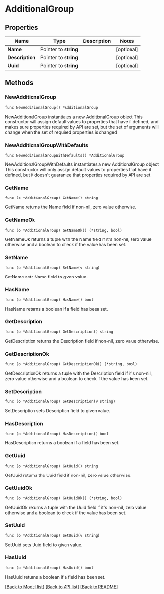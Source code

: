 # AdditionalGroup

## Properties

Name | Type | Description | Notes
------------ | ------------- | ------------- | -------------
**Name** | Pointer to **string** |  | [optional] 
**Description** | Pointer to **string** |  | [optional] 
**Uuid** | Pointer to **string** |  | [optional] 

## Methods

### NewAdditionalGroup

`func NewAdditionalGroup() *AdditionalGroup`

NewAdditionalGroup instantiates a new AdditionalGroup object
This constructor will assign default values to properties that have it defined,
and makes sure properties required by API are set, but the set of arguments
will change when the set of required properties is changed

### NewAdditionalGroupWithDefaults

`func NewAdditionalGroupWithDefaults() *AdditionalGroup`

NewAdditionalGroupWithDefaults instantiates a new AdditionalGroup object
This constructor will only assign default values to properties that have it defined,
but it doesn't guarantee that properties required by API are set

### GetName

`func (o *AdditionalGroup) GetName() string`

GetName returns the Name field if non-nil, zero value otherwise.

### GetNameOk

`func (o *AdditionalGroup) GetNameOk() (*string, bool)`

GetNameOk returns a tuple with the Name field if it's non-nil, zero value otherwise
and a boolean to check if the value has been set.

### SetName

`func (o *AdditionalGroup) SetName(v string)`

SetName sets Name field to given value.

### HasName

`func (o *AdditionalGroup) HasName() bool`

HasName returns a boolean if a field has been set.

### GetDescription

`func (o *AdditionalGroup) GetDescription() string`

GetDescription returns the Description field if non-nil, zero value otherwise.

### GetDescriptionOk

`func (o *AdditionalGroup) GetDescriptionOk() (*string, bool)`

GetDescriptionOk returns a tuple with the Description field if it's non-nil, zero value otherwise
and a boolean to check if the value has been set.

### SetDescription

`func (o *AdditionalGroup) SetDescription(v string)`

SetDescription sets Description field to given value.

### HasDescription

`func (o *AdditionalGroup) HasDescription() bool`

HasDescription returns a boolean if a field has been set.

### GetUuid

`func (o *AdditionalGroup) GetUuid() string`

GetUuid returns the Uuid field if non-nil, zero value otherwise.

### GetUuidOk

`func (o *AdditionalGroup) GetUuidOk() (*string, bool)`

GetUuidOk returns a tuple with the Uuid field if it's non-nil, zero value otherwise
and a boolean to check if the value has been set.

### SetUuid

`func (o *AdditionalGroup) SetUuid(v string)`

SetUuid sets Uuid field to given value.

### HasUuid

`func (o *AdditionalGroup) HasUuid() bool`

HasUuid returns a boolean if a field has been set.


[[Back to Model list]](../README.md#documentation-for-models) [[Back to API list]](../README.md#documentation-for-api-endpoints) [[Back to README]](../README.md)


